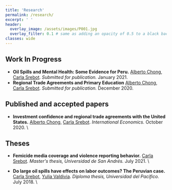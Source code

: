 ```yaml
---
title: 'Research'
permalink: /research/
excerpt: ' '
header:
  overlay_image: /assets/images/P001.jpg
  overlay_filter: 0.1 # same as adding an opacity of 0.5 to a black background
classes: wide
---
```


## Work In Progress

* **Oil Spills and Mental Health: Some Evidence for Peru.**
  [Alberto Chong](https://aysps.gsu.edu/profile/alberto-chong/),
  [Carla Srebot](https://carlasrebot.github.io/).
  _Submitted for publication._
  January 2021.
* **Regional Trade Agreements and Primary Education**
  [Alberto Chong](https://aysps.gsu.edu/profile/alberto-chong/),
  [Carla Srebot](https://carlasrebot.github.io/).
  _Submitted for publication._
  December 2020.
  
## Published and accepted papers

* **Investment confidence and regional trade agreements with the United States.**
  [Alberto Chong](https://aysps.gsu.edu/profile/alberto-chong/),
  [Carla Srebot](https://carlasrebot.github.io/).
  _International Economics._
  October 2020. \\
  <a href="https://www.sciencedirect.com/science/article/abs/pii/S211070172030086X"><i class="fas fa-fw fa-link zoom" aria-hidden="true" style="font-size:24px;color:red"></i></a>


## Theses

* **Femicide media coverage and violence reporting behavior.**
  [Carla Srebot](https://carlasrebot.github.io/).
  _Master's thesis, Universidad de San Andrés._
  July 2021. \\
  <a href="https://repositorio.udesa.edu.ar/jspui/bitstream/10908/18510/1/%5bP%5d%5bW%5d%20T.M.%20Eco.%20Srebot%20Roeder%2c%20Carla%20Mar%c3%ada.pdf"><i class="fa fa fa-pdf zoom" aria-hidden="true" style="font-size:36px;color:red"></i></a>

* **Do large oil spills have effects on labor outcomes? The Peruvian case.**
  [Carla Srebot](https://carlasrebot.github.io/),
  [Yulia Valdivia](https://pe.linkedin.com/in/yulia-valdivia-rivera-30596).
  _Diploma thesis, Universidad del Pacífico._
  July 2018. \\
  <a href="https://repositorio.up.edu.pe/bitstream/handle/11354/3006/DI17.pdf?sequence=1&isAllowed=y"><i class="fa fa fa-pdf zoom" aria-hidden="true" style="font-size:36px;color:red"></i></a></p>
